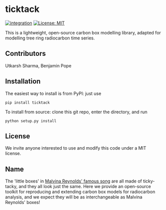 # ticktack
[![integration](https://github.com/SharmaLlama/ticktack/actions/workflows/tests.yml/badge.svg)](https://github.com/SharmaLlama/ticktack/actions/workflows/tests.yml)
[![License: MIT](https://img.shields.io/badge/License-MIT-yellow.svg)](https://opensource.org/licenses/MIT)

This is a lightweight, open-source carbon box modelling library, adapted for modelling tree ring radiocarbon time series.

## Contributors

Utkarsh Sharma, Benjamin Pope

## Installation

The easiest way to install is from PyPI: just use

`pip install ticktack`

To install from source: clone this git repo, enter the directory, and run

`python setup.py install`

## License

We invite anyone interested to use and modify this code under a MIT license.

## Name

The 'little boxes' in [Malvina Reynolds' famous song](https://www.youtube.com/watch?v=2_2lGkEU4Xs) are all made of ticky-tacky, and they all look just the same. Here we provide an open-source toolkit for reproducing and extending carbon box models for radiocarbon analysis, and we expect they will be as interchangeable as Malvina Reynolds' boxes!
